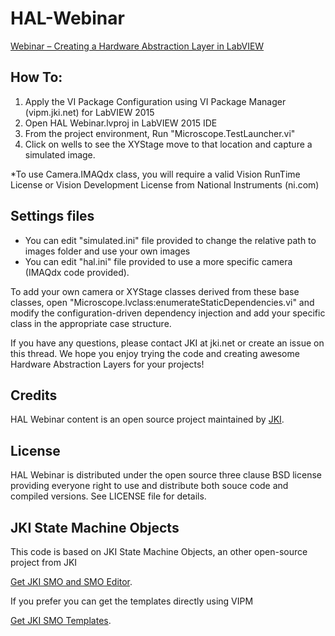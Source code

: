 # HAL-Webinar
[Webinar – Creating a Hardware Abstraction Layer in LabVIEW](http://blog.jki.net/labview/webinar-creating-a-hardware-abstraction-layer-in-labview/)

## How To: 

1. Apply the VI Package Configuration using VI Package Manager (vipm.jki.net) for LabVIEW 2015
2. Open HAL Webinar.lvproj in LabVIEW 2015 IDE
3. From the project environment, Run "Microscope.TestLauncher.vi"
4. Click on wells to see the XYStage move to that location and capture a simulated image.

*To use Camera.IMAQdx class, you will require a valid Vision RunTime License or Vision Development License from National Instruments (ni.com)

## Settings files 
- You can edit "simulated.ini" file provided to change the relative path to images folder and use your own images
- You can edit "hal.ini" file provided to use a more specific camera (IMAQdx code provided).

To add your own camera or XYStage classes derived from these base classes, open "Microscope.lvclass:enumerateStaticDependencies.vi" and modify the configuration-driven dependency injection and add your specific class in the appropriate case structure.

If you have any questions, please contact JKI at jki.net or create an issue on this thread.
We hope you enjoy trying the code and creating awesome Hardware Abstraction Layers for your projects!

## Credits

HAL Webinar content is an open source project maintained by [JKI](http://jki.net).

## License

HAL Webinar is distributed under the open source three clause BSD license providing everyone right to use and distribute both souce code and compiled versions. See LICENSE file for details.

## JKI State Machine Objects
This code is based on JKI State Machine Objects, an other open-source project from JKI

[Get JKI SMO and SMO Editor](http://vipm.jki.net/#!/package/jki_lib_smo_editor).

If you prefer you can get the templates directly using VIPM

[Get JKI SMO Templates](http://vipm.jki.net/#!/package/jki_smo_templates).


